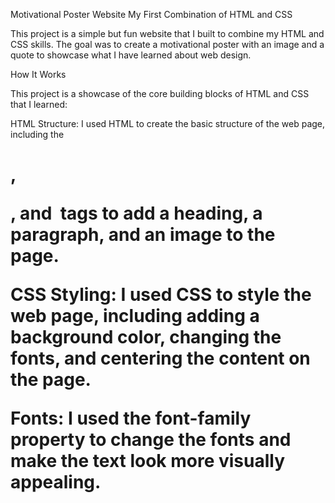 Motivational Poster Website
My First Combination of HTML and CSS

This project is a simple but fun website that I built to combine my HTML and CSS skills. The goal was to create a motivational poster with an image and a quote to showcase what I have learned about web design.

How It Works

This project is a showcase of the core building blocks of HTML and CSS that I learned:

HTML Structure: I used HTML to create the basic structure of the web page, including the <h1>, <p>, and <img> tags to add a heading, a paragraph, and an image to the page.

CSS Styling: I used CSS to style the web page, including adding a background color, changing the fonts, and centering the content on the page.

Fonts: I used the font-family property to change the fonts and make the text look more visually appealing.
